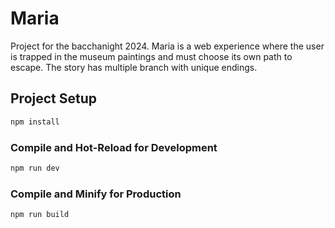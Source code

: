 # Maria
Project for the bacchanight 2024. Maria is a web experience where the user is trapped in the museum paintings and must choose its own path to escape. The story has multiple branch with unique endings.

## Project Setup
```sh
npm install
```

### Compile and Hot-Reload for Development
```sh
npm run dev
```

### Compile and Minify for Production
```sh
npm run build
```
